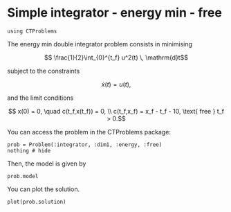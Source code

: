 # Simple integrator - energy min - free

```@example main
using CTProblems
```

The energy min double integrator problem consists in minimising
```math
    \frac{1}{2}\int_{0}^{t_f} u^2(t) \, \mathrm{d}t
```
subject to the constraints
```math
    \dot x(t) = u(t),
```
and the limit conditions
```math
    x(0) = 0, \quad c(t_f,x(t_f)) = 0, \\
    c(t_f,x_f) = x_f - t_f - 10, \text{ free } t_f > 0.
```

You can access the problem in the CTProblems package:
```@example main
prob = Problem(:integrator, :dim1, :energy, :free)
nothing # hide
```

Then, the model is given by
```@example main
prob.model
```

You can plot the solution.
```@example main
plot(prob.solution)
```
